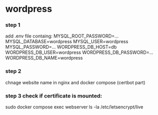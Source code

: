 # wordpress
### step 1
add .env file containg: 
MYSQL_ROOT_PASSWORD=...
MYSQL_DATABASE=wordpress
MYSQL_USER=wordpress
MYSQL_PASSWORD=...
WORDPRESS_DB_HOST=db
WORDPRESS_DB_USER=wordpress
WORDPRESS_DB_PASSWORD=...
WORDPRESS_DB_NAME=wordpress

### step 2
chnage website name in nginx and docker compose (certbot part)

### step 3 check if certificate is mounted:

sudo docker compose exec webserver ls -la /etc/letsencrypt/live

